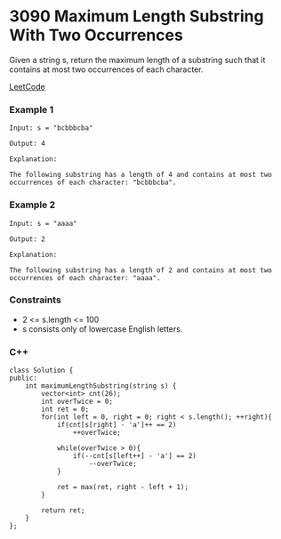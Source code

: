 # 3090 Maximum Length Substring With Two Occurrences

Given a string s, return the maximum length of a substring such that it contains at most two occurrences of each character.
 
[LeetCode](https://leetcode.cn/problems/maximum-length-substring-with-two-occurrences/)

### Example 1

```
Input: s = "bcbbbcba"

Output: 4

Explanation:

The following substring has a length of 4 and contains at most two occurrences of each character: "bcbbbcba".
```

### Example 2

```
Input: s = "aaaa"

Output: 2

Explanation:

The following substring has a length of 2 and contains at most two occurrences of each character: "aaaa".
```

### Constraints

* 2 <= s.length <= 100
* s consists only of lowercase English letters.

### C++ 

```
class Solution {
public:
    int maximumLengthSubstring(string s) {
        vector<int> cnt(26);
        int overTwice = 0;
        int ret = 0;
        for(int left = 0, right = 0; right < s.length(); ++right){
            if(cnt[s[right] - 'a']++ == 2)
                ++overTwice;
            
            while(overTwice > 0){
                if(--cnt[s[left++] - 'a'] == 2)
                    --overTwice;
            }

            ret = max(ret, right - left + 1);
        }
        
        return ret;
    }
};
```